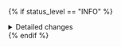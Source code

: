 {% if status_level == "INFO" %}<details><summary>Detailed changes</summary>

{% endif %}| Bundle name | Size | Change |
| ----------- | ---- | ------ |{% for bundle_row in bundle_rows %}
| {{bundle_row.bundle_name}}{% if bundle_row.is_cached %}*{% endif %} | {{bundle_row.bundle_size}} | {{bundle_row.change_size_readable}} {{bundle_row.change_icon}} |{% endfor %}{% if status_level == "INFO" %}

</details>{% endif %}
